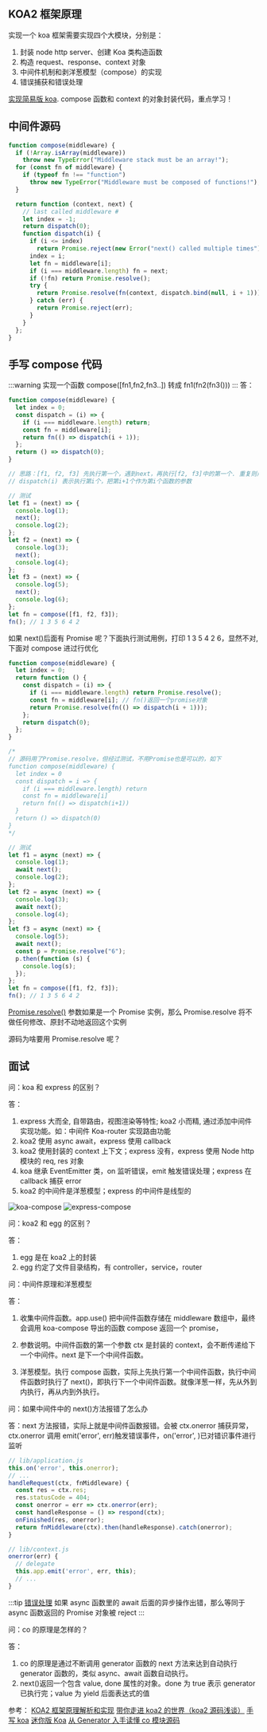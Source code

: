 ## KOA2 框架原理

实现一个 koa 框架需要实现四个大模块，分别是：

1. 封装 node http server、创建 Koa 类构造函数
2. 构造 request、response、context 对象
3. 中间件机制和剥洋葱模型（compose）的实现
4. 错误捕获和错误处理

[实现简易版 koa](https://github.com/0zcl-free/koa-mini). compose 函数和 context 的对象封装代码，重点学习！

## 中间件源码

```js
function compose(middleware) {
  if (!Array.isArray(middleware))
    throw new TypeError("Middleware stack must be an array!");
  for (const fn of middleware) {
    if (typeof fn !== "function")
      throw new TypeError("Middleware must be composed of functions!");
  }

  return function (context, next) {
    // last called middleware #
    let index = -1;
    return dispatch(0);
    function dispatch(i) {
      if (i <= index)
        return Promise.reject(new Error("next() called multiple times"));
      index = i;
      let fn = middleware[i];
      if (i === middleware.length) fn = next;
      if (!fn) return Promise.resolve();
      try {
        return Promise.resolve(fn(context, dispatch.bind(null, i + 1)));
      } catch (err) {
        return Promise.reject(err);
      }
    }
  };
}
```

## 手写 compose 代码

:::warning
实现一个函数 compose([fn1,fn2,fn3..]) 转成 fn1(fn2(fn3()))
:::
答：

```js
function compose(middleware) {
  let index = 0;
  const dispatch = (i) => {
    if (i === middleware.length) return;
    const fn = middleware[i];
    return fn(() => dispatch(i + 1));
  };
  return () => dispatch(0);
}

// 思路：[f1, f2, f3] 先执行第一个，遇到next，再执行[f2, f3]中的第一个. 重复则用递归
// dispatch(i) 表示执行第i个，把第i+1个作为第i个函数的参数

// 测试
let f1 = (next) => {
  console.log(1);
  next();
  console.log(2);
};
let f2 = (next) => {
  console.log(3);
  next();
  console.log(4);
};
let f3 = (next) => {
  console.log(5);
  next();
  console.log(6);
};
let fn = compose([f1, f2, f3]);
fn(); // 1 3 5 6 4 2
```

如果 next()后面有 Promise 呢？下面执行测试用例，打印 1 3 5 4 2 6，显然不对, 下面对 compose 进过行优化

```js
function compose(middleware) {
  let index = 0;
  return function () {
    const dispatch = (i) => {
      if (i === middleware.length) return Promise.resolve();
      const fn = middleware[i]; // fn()返回一个promise对象
      return Promise.resolve(fn(() => dispatch(i + 1)));
    };
    return dispatch(0);
  };
}

/*
// 源码用了Promise.resolve，但经过测试，不用Promise也是可以的，如下
function compose(middleware) {
  let index = 0
  const dispatch = i => {
    if (i === middleware.length) return
    const fn = middleware[i]
    return fn(() => dispatch(i+1))
  }
  return () => dispatch(0)
}
*/

// 测试
let f1 = async (next) => {
  console.log(1);
  await next();
  console.log(2);
};
let f2 = async (next) => {
  console.log(3);
  await next();
  console.log(4);
};
let f3 = async (next) => {
  console.log(5);
  await next();
  const p = Promise.resolve("6");
  p.then(function (s) {
    console.log(s);
  });
};
let fn = compose([f1, f2, f3]);
fn(); // 1 3 5 6 4 2
```

[Promise.resolve()](https://es6.ruanyifeng.com/#docs/promise#Promise-resolve) 参数如果是一个 Promise 实例，那么 Promise.resolve 将不做任何修改、原封不动地返回这个实例

源码为啥要用 Promise.resolve 呢？

## 面试

问：koa 和 express 的区别？

答：

1. express 大而全, 自带路由，视图渲染等特性; koa2 小而精, 通过添加中间件实现功能。如：中间件 Koa-router 实现路由功能
2. koa2 使用 async await，express 使用 callback
3. koa2 使用封装的 context 上下文；express 没有，express 使用 Node http 模块的 req, res 对象
4. koa 继承 EventEmitter 类，on 监听错误，emit 触发错误处理；express 在 callback 捕获 error
5. koa2 的中间件是洋葱模型；express 的中间件是线型的

![koa-compose](/assets/node/2.png)
![express-compose](/assets/node/3.png)

问：koa2 和 egg 的区别？

答：

1. egg 是在 koa2 上的封装
2. egg 约定了文件目录结构，有 controller，service，router

问：中间件原理和洋葱模型

答：

1. 收集中间件函数。app.use() 把中间件函数存储在 middleware 数组中，最终会调用 koa-compose 导出的函数 compose 返回一个 promise，

2. 参数说明。中间件函数的第一个参数 ctx 是封装的 context，会不断传递给下一个中间件。next 是下一个中间件函数。

3. 洋葱模型。执行 compose 函数，实际上先执行第一个中间件函数，执行中间件函数时执行了 next()，即执行下一个中间件函数。就像洋葱一样，先从外到内执行，再从内到外执行。

问：如果中间件中的 next()方法报错了怎么办

答：next 方法报错，实际上就是中间件函数报错。会被 ctx.onerror 捕获异常，ctx.onerror 调用 emit('error', err)触发错误事件，on('error', )已对错识事件进行监听

```js
// lib/application.js
this.on('error', this.onerror);
// ...
handleRequest(ctx, fnMiddleware) {
  const res = ctx.res;
  res.statusCode = 404;
  const onerror = err => ctx.onerror(err);
  const handleResponse = () => respond(ctx);
  onFinished(res, onerror);
  return fnMiddleware(ctx).then(handleResponse).catch(onerror);
}

// lib/context.js
onerror(err) {
  // delegate
  this.app.emit('error', err, this);
  // ...
}
```

:::tip
[错误处理](https://es6.ruanyifeng.com/#docs/async#%E9%94%99%E8%AF%AF%E5%A4%84%E7%90%86)
如果 async 函数里的 await 后面的异步操作出错，那么等同于 async 函数返回的 Promise 对象被 reject
:::

问：co 的原理是怎样的？

答：

1. co 的原理是通过不断调用 generator 函数的 next 方法来达到自动执行 generator 函数的，类似 async、await 函数自动执行。
2. next()返回一个包含 value, done 属性的对象。done 为 true 表示 generator 已执行完；value 为 yield 后面表达式的值

参考：
[KOA2 框架原理解析和实现](https://juejin.cn/post/6844903709592256525#heading-0)
[带你走进 koa2 的世界（koa2 源码浅谈）](https://juejin.cn/post/6844903477798240264#heading-2)
[手写 koa](https://github.com/ChanWahFung/koa-mini)
[迷你版 Koa](https://zhouatie.github.io/blog/2020/07/06/%E5%B8%A6%E4%BD%A0%E6%89%8B%E5%86%99%E4%B8%80%E4%B8%AAKoa/)
[从 Generator 入手读懂 co 模块源码](https://juejin.cn/post/6844904133577670664#heading-2)
